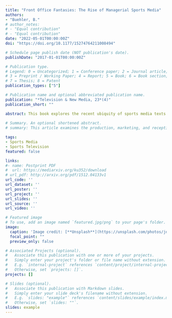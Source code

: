 ```yaml
---
title: "Front Office Fantasies: The Rise of Managerial Sports Media"
authors:
- "Buehler, B."
# author_notes:
# - "Equal contribution"
# - "Equal contribution"
date: "2022-05-01T00:00:00Z"
doi: "https://doi.org/10.1177/15274764211008494"

# Schedule page publish date (NOT publication's date).
publishDate: "2017-01-01T00:00:00Z"

# Publication type.
# Legend: 0 = Uncategorized; 1 = Conference paper; 2 = Journal article;
# 3 = Preprint / Working Paper; 4 = Report; 5 = Book; 6 = Book section;
# 7 = Thesis; 8 = Patent
publication_types: ["5"]

# Publication name and optional abbreviated publication name.
publication: "*Television & New Media, 23*(4)"
publication_short: ""

abstract: This book explores the recent ubiquity of sports media texts fixated on managerial figures and managerial responsibilities – a phenomenon evidenced everywhere from the success of films like Moneyball to the increasing television coverage of the NFL and NBA drafts to the expanding popularity of fantasy sports. For one, the book documents the wide scope of this managerial fixation, establishing just how important managerial figures and managerial work have become within sports media. For another, the book examines the industrial origins of this managerial interest, detailing and historicizing significant developments within both the media and sport industries that have precipitated the explosion in managerial content, including, for instance, the rise of league-owned media outlets craving year-round content. At its heart, though, the book is an analysis of the ideological roots and ramifications of the managerial fixation. Accordingly, the book situates sports media’s managerial fixation within wider societal contexts, touching, for example, on interrelated subjects like hegemonic masculinity, financialization, managerialism, neoliberalism, and quantification. As this ideological analysis makes clear, sports media’s managerial fixation has not only reflected a variety of broader societal shifts, such as the growing entwinement of culture and finance, but also played a role in driving many of those same transformations.
 
# Summary. An optional shortened abstract.
# summary: This article examines the production, marketing, and reception of football films released during the classical Hollywood era – specifically focusing on efforts by the studio to create and market 'realistic' football action.

tags:
- Sports Media
- Sports Television
featured: false

links:
#- name: Postprint PDF
#  url: https://mediarxiv.org/ku352/download
# url_pdf: http://arxiv.org/pdf/1512.04133v1
url_code: ''
url_dataset: ''
url_poster: ''
url_project: ''
url_slides: ''
url_source: ''
url_video: ''

# Featured image
# To use, add an image named `featured.jpg/png` to your page's folder. 
image:
  caption: 'Image credit: [**Unsplash**](https://unsplash.com/photos/jdD8gXaTZsc)'
  focal_point: ""
  preview_only: false

# Associated Projects (optional).
#   Associate this publication with one or more of your projects.
#   Simply enter your project's folder or file name without extension.
#   E.g. `internal-project` references `content/project/internal-project/index.md`.
#   Otherwise, set `projects: []`.
projects: []

# Slides (optional).
#   Associate this publication with Markdown slides.
#   Simply enter your slide deck's filename without extension.
#   E.g. `slides: "example"` references `content/slides/example/index.md`.
#   Otherwise, set `slides: ""`.
slides: example
---
```



